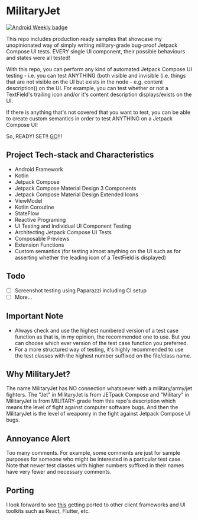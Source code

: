 # MilitaryJet

[![Android Weekly badge](https://androidweekly.net/issues/issue-563/badge)](https://androidweekly.net/issues/issue-563)

This repo includes production ready samples that showcase my unopinionated way of simply writing 
military-grade bug-proof Jetpack Compose UI tests. EVERY single UI component, their possible 
behaviours and states were all tested!

With this repo, you can perform any kind of automated Jetpack Compose UI testing - i.e. you can test 
ANYTHING (both visible and invisible (i.e. things that are not visible on the UI but exists in the 
node - e.g. content description)) on the UI. For example, you can test whether or not a TextField's 
trailing icon and/or it's content description displays/exists on the UI. 

If there is anything that's not covered that you want to test, you can be able to create custom 
semantics in order to test ANYTHING on a Jetpack Compose UI!

So, READY! SET!! [GO](https://github.com/emperorfin/MilitaryJet/tree/master/app/src/androidTest)!!!

## Project Tech-stack and Characteristics

* Android Framework
* Kotlin
* Jetpack Compose
* Jetpack Compose Material Design 3 Components
* Jetpack Compose Material Design Extended Icons
* ViewModel
* Kotlin Coroutine
* StateFlow
* Reactive Programing
* UI Testing and Individual UI Component Testing
* Architecting Jetpack Compose UI Tests
* Composable Previews
* Extension Functions
* Custom semantics (for testing almost anything on the UI such as for asserting whether the leading 
icon of a TextField is displayed)

## Todo

 - [ ] Screenshot testing using Paparazzi including CI setup
 - [ ] More...

## Important Note
- Always check and use the highest numbered version of a test case function as that is, in my opinion, 
the recommended one to use. But you can choose which ever version of the test case function you preferred.
- For a more structured way of testing, it's highly recommended to use the test classes with the 
highest number suffixed on the file/class name.

## Why MilitaryJet?

The name MilitaryJet has NO connection whatsoever with a military/army/jet fighters. The "Jet" in 
MilitaryJet is from JETpack Compose and "Military" in MilitaryJet is from MILITARY-grade from this 
repo's description which means the level of fight against computer software bugs. And then the 
MilitaryJet is the level of weaponry in the fight against Jetpack Compose UI bugs.

## Annoyance Alert

Too many comments. For example, some comments are just for sample purposes for someone who might be 
interested in a particular test case. Note that newer test classes with higher numbers suffixed in 
their names have very fewer and necessary comments.

## Porting

I look forward to see [this](https://github.com/emperorfin/MilitaryJet/tree/master/app/src/androidTest) 
getting ported to other client frameworks and UI toolkits such as React, Flutter, etc.


